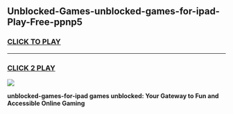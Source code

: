 
## Unblocked-Games-unblocked-games-for-ipad-Play-Free-ppnp5
<h3>
<a href="https://premium76.site?title=unblocked-games-for-ipad&ref=18A1">CLICK TO PLAY</a></h3>
<hr>

<h3>
<a href="https://premium76.site?title=unblocked-games-for-ipad&ref=18A1">CLICK 2 PLAY</a>
  
</h3>

<a href="https://premium76.site?title=unblocked-games-for-ipad&ref=18A1"><img src="https://clearcache.store/games.png"></a>


**unblocked-games-for-ipad games unblocked: Your Gateway to Fun and Accessible Online Gaming**
